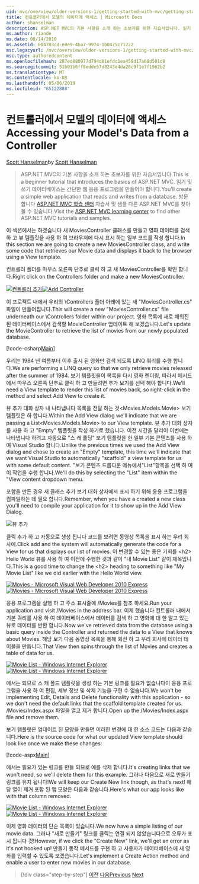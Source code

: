 ```yaml
---
uid: mvc/overview/older-versions-1/getting-started-with-mvc/getting-started-with-mvc-part5
title: 컨트롤러에서 모델의 데이터에 액세스 | Microsoft Docs
author: shanselman
description: ASP.NET MVC의 기본 사항을 소개 하는 초보자를 위한 자습서입니다. 읽기 및 쓰기 데이터베이스에서 간단한 웹 응용 프로그램을 만듭니다.
ms.author: riande
ms.date: 08/14/2010
ms.assetid: 004703cd-e0e9-4ba7-9974-1b0475c71222
msc.legacyurl: /mvc/overview/older-versions-1/getting-started-with-mvc/getting-started-with-mvc-part5
msc.type: authoredcontent
ms.openlocfilehash: 207ed880977d794d81efdc1ea458d17a68d501d8
ms.sourcegitcommit: 51b01b6ff8edde57d8243e4da28c9f1e7f1962b2
ms.translationtype: MT
ms.contentlocale: ko-KR
ms.lasthandoff: 05/06/2019
ms.locfileid: "65122888"
---
```

# <a name="accessing-your-models-data-from-a-controller"></a><span data-ttu-id="46ca4-104">컨트롤러에서 모델의 데이터에 액세스</span><span class="sxs-lookup"><span data-stu-id="46ca4-104">Accessing your Model's Data from a Controller</span></span>

<span data-ttu-id="46ca4-105">[Scott Hanselman](https://github.com/shanselman)</span><span class="sxs-lookup"><span data-stu-id="46ca4-105">by [Scott Hanselman](https://github.com/shanselman)</span></span>

> <span data-ttu-id="46ca4-106">ASP.NET MVC의 기본 사항을 소개 하는 초보자를 위한 자습서입니다.</span><span class="sxs-lookup"><span data-stu-id="46ca4-106">This is a beginner tutorial that introduces the basics of ASP.NET MVC.</span></span> <span data-ttu-id="46ca4-107">읽기 및 쓰기 데이터베이스는 간단한 웹 응용 프로그램을 만들어야 합니다.</span><span class="sxs-lookup"><span data-stu-id="46ca4-107">You'll create a simple web application that reads and writes from a database.</span></span> <span data-ttu-id="46ca4-108">방문 합니다 [ASP.NET MVC 학습 센터](../../../index.md) 자습서 및 샘플 다른 ASP.NET MVC를 찾아볼 수 있습니다.</span><span class="sxs-lookup"><span data-stu-id="46ca4-108">Visit the [ASP.NET MVC learning center](../../../index.md) to find other ASP.NET MVC tutorials and samples.</span></span>

<span data-ttu-id="46ca4-109">이 섹션에서는 하겠습니다 새 MoviesController 클래스를 만들고 영화 데이터를 검색 하 고 뷰 템플릿을 사용 하 여 브라우저에 다시 표시 하는 일부 코드를 작성 합니다.</span><span class="sxs-lookup"><span data-stu-id="46ca4-109">In this section we are going to create a new MoviesController class, and write some code that retrieves our Movie data and displays it back to the browser using a View template.</span></span>

<span data-ttu-id="46ca4-110">컨트롤러 폴더를 마우스 오른쪽 단추로 클릭 하 고 새 MoviesController를 확인 합니다.</span><span class="sxs-lookup"><span data-stu-id="46ca4-110">Right click on the Controllers folder and make a new MoviesController.</span></span>

<span data-ttu-id="46ca4-111">[![컨트롤러 추가](getting-started-with-mvc-part5/_static/image2.png)](getting-started-with-mvc-part5/_static/image1.png)</span><span class="sxs-lookup"><span data-stu-id="46ca4-111">[![Add Controller](getting-started-with-mvc-part5/_static/image2.png)](getting-started-with-mvc-part5/_static/image1.png)</span></span>

<span data-ttu-id="46ca4-112">이 프로젝트 내에서 우리의 \Controllers 폴더 아래에 있는 새 "MoviesController.cs" 파일이 만들어집니다.</span><span class="sxs-lookup"><span data-stu-id="46ca4-112">This will create a new "MoviesController.cs" file underneath our \Controllers folder within our project.</span></span> <span data-ttu-id="46ca4-113">영화 목록에 새로 채워진된 데이터베이스에서 검색할 MovieController 업데이트 해 보겠습니다.</span><span class="sxs-lookup"><span data-stu-id="46ca4-113">Let's update the MovieController to retrieve the list of movies from our newly populated database.</span></span>

[!code-csharp[Main](getting-started-with-mvc-part5/samples/sample1.cs)]

<span data-ttu-id="46ca4-114">우리는 1984 년 여름부터 이후 출시 된 영화만 검색 되도록 LINQ 쿼리를 수행 합니다.</span><span class="sxs-lookup"><span data-stu-id="46ca4-114">We are performing a LINQ query so that we only retrieve movies released after the summer of 1984.</span></span> <span data-ttu-id="46ca4-115">보기 템플릿을이 목록을 다시 영화 렌더링, 따라서 메서드에서 마우스 오른쪽 단추로 클릭 하 고 만들려면 추가 보기를 선택 해야 합니다.</span><span class="sxs-lookup"><span data-stu-id="46ca4-115">We'll need a View template to render this list of movies back, so right-click in the method and select Add View to create it.</span></span>

<span data-ttu-id="46ca4-116">뷰 추가 대화 상자 내 나타냅니다 목록을 전달 하는 것&lt;Movies.Models.Movie&gt; 보기 템플릿은 하 합니다.</span><span class="sxs-lookup"><span data-stu-id="46ca4-116">Within the Add View dialog we'll indicate that we are passing a List&lt;Movies.Models.Movie&gt; to our View template.</span></span> <span data-ttu-id="46ca4-117">뷰 추가 대화 상자를 사용 하 고 "Empty" 템플릿을 작성 하기로 했습니다. 이전 시간을 달리이 이번에는 나타냅니다 하려고 자동으로 "스 캐 폴딩" 보기 템플릿을 한 일부 기본 콘텐츠를 사용 하 여 Visual Studio 합니다.</span><span class="sxs-lookup"><span data-stu-id="46ca4-117">Unlike the previous times we used the Add View dialog and chose to create an "Empty" template, this time we'll indicate that we want Visual Studio to automatically "scaffold" a view template for us with some default content.</span></span> <span data-ttu-id="46ca4-118">"보기 콘텐츠 드롭다운 메뉴에서"List"항목을 선택 하 여이 작업을 수행 합니다.</span><span class="sxs-lookup"><span data-stu-id="46ca4-118">We'll do this by selecting the "List" item within the "View content dropdown menu.</span></span>

<span data-ttu-id="46ca4-119">포함을 만든 경우 새 클래스 추가 보기 대화 상자에서 표시 하기 위해 응용 프로그램을 컴파일하는 데 필요 합니다.</span><span class="sxs-lookup"><span data-stu-id="46ca4-119">Remember, when you have a created a new class you'll need to compile your application for it to show up in the Add View Dialog.</span></span>

![뷰 추가](getting-started-with-mvc-part5/_static/image3.png)

<span data-ttu-id="46ca4-121">클릭 추가 하 고 자동으로 생성 됩니다 코드를 보려면 동영상 목록을 표시 하는 우리 회사에.</span><span class="sxs-lookup"><span data-stu-id="46ca4-121">Click add and the system will automatically generate the code for a View for us that displays our list of movies.</span></span> <span data-ttu-id="46ca4-122">이 변경할 수 있는 좋은 기회를 &lt;h2&gt; Hello World 뷰를 사용 하 여 이전에 수행한 것과 같이 "내 Movie List" 같이 제목입니다.</span><span class="sxs-lookup"><span data-stu-id="46ca4-122">This is a good time to change the &lt;h2&gt; heading to something like "My Movie List" like we did earlier with the Hello World view.</span></span>

<span data-ttu-id="46ca4-123">[![Movies - Microsoft Visual Web Developer 2010 Express](getting-started-with-mvc-part5/_static/image5.png)](getting-started-with-mvc-part5/_static/image4.png)</span><span class="sxs-lookup"><span data-stu-id="46ca4-123">[![Movies - Microsoft Visual Web Developer 2010 Express](getting-started-with-mvc-part5/_static/image5.png)](getting-started-with-mvc-part5/_static/image4.png)</span></span>

<span data-ttu-id="46ca4-124">응용 프로그램을 실행 하 고 주소 표시줄에 /Movies를 참조 하세요.</span><span class="sxs-lookup"><span data-stu-id="46ca4-124">Run your application and visit /Movies in the address bar.</span></span> <span data-ttu-id="46ca4-125">이제 했습니다 컨트롤러 내에서 기본 쿼리를 사용 하 여 데이터베이스에서 데이터를 검색 하 고 영화에 대 한 알고 있는 뷰로 데이터를 반환 합니다.</span><span class="sxs-lookup"><span data-stu-id="46ca4-125">Now we've retrieved data from the database using a basic query inside the Controller and returned the data to a View that knows about Movies.</span></span> <span data-ttu-id="46ca4-126">해당 보기 다음 동영상 목록을 통해 회전 하 고 우리 회사에 데이터 테이블을 만듭니다.</span><span class="sxs-lookup"><span data-stu-id="46ca4-126">That View then spins through the list of Movies and creates a table of data for us.</span></span>

<span data-ttu-id="46ca4-127">[![Movie List - Windows Internet Explorer](getting-started-with-mvc-part5/_static/image7.png)](getting-started-with-mvc-part5/_static/image6.png)</span><span class="sxs-lookup"><span data-stu-id="46ca4-127">[![Movie List - Windows Internet Explorer](getting-started-with-mvc-part5/_static/image7.png)](getting-started-with-mvc-part5/_static/image6.png)</span></span>

<span data-ttu-id="46ca4-128">에서는 되므로 스 캐 폴드 템플릿을 생성 하는 기본 링크를 필요가 없습니다이 응용 프로그램을 사용 하 여 편집, 세부 정보 및 삭제 기능을 구현 수 없습니다.</span><span class="sxs-lookup"><span data-stu-id="46ca4-128">We won't be implementing Edit, Details and Delete functionality with this application - so we don't need the default links that the scaffold template created for us.</span></span> <span data-ttu-id="46ca4-129">/Movies/Index.aspx 파일을 열고 제거 합니다.</span><span class="sxs-lookup"><span data-stu-id="46ca4-129">Open up the /Movies/Index.aspx file and remove them.</span></span>

<span data-ttu-id="46ca4-130">보기 템플릿은 업데이트 된 모양을 만들면 이러한 변경에 대 한 소스 코드는 다음과 같습니다.</span><span class="sxs-lookup"><span data-stu-id="46ca4-130">Here is the source code for what our updated View template should look like once we make these changes:</span></span>

[!code-aspx[Main](getting-started-with-mvc-part5/samples/sample2.aspx)]

<span data-ttu-id="46ca4-131">에서는 필요가 있는 링크를 만들 되므로 예를 삭제 합니다.</span><span class="sxs-lookup"><span data-stu-id="46ca4-131">It's creating links that we won't need, so we'll delete them for this example.</span></span> <span data-ttu-id="46ca4-132">그러나 다음으로 새로 만들기 링크를 유지 됩니다!</span><span class="sxs-lookup"><span data-stu-id="46ca4-132">We will keep our Create New link though, as that's next!</span></span> <span data-ttu-id="46ca4-133">해당 열이 제거 포함 된 앱 모양은 다음과 같습니다.</span><span class="sxs-lookup"><span data-stu-id="46ca4-133">Here's what our app looks like with that column removed.</span></span>

<span data-ttu-id="46ca4-134">[![Movie List - Windows Internet Explorer](getting-started-with-mvc-part5/_static/image9.png)](getting-started-with-mvc-part5/_static/image8.png)</span><span class="sxs-lookup"><span data-stu-id="46ca4-134">[![Movie List - Windows Internet Explorer](getting-started-with-mvc-part5/_static/image9.png)](getting-started-with-mvc-part5/_static/image8.png)</span></span>

<span data-ttu-id="46ca4-135">이제 영화 데이터의 단순 목록이 있습니다.</span><span class="sxs-lookup"><span data-stu-id="46ca4-135">We now have a simple listing of our movie data.</span></span> <span data-ttu-id="46ca4-136">그러나 "새로 만들기" 링크를 클릭는 연결 되지 않았습니다으로 오류가 표시 됩니다 것!</span><span class="sxs-lookup"><span data-stu-id="46ca4-136">However, if we click the "Create New" link, we'll get an error as it's not hooked up!</span></span> <span data-ttu-id="46ca4-137">만들기 동작 메서드를 구현 하 고 사용자가 데이터베이스에 새 영화를 입력할 수 있도록 보겠습니다.</span><span class="sxs-lookup"><span data-stu-id="46ca4-137">Let's implement a Create Action method and enable a user to enter new movies in our database.</span></span>

> [!div class="step-by-step"]
> <span data-ttu-id="46ca4-138">[이전](getting-started-with-mvc-part4.md)
> [다음](getting-started-with-mvc-part6.md)</span><span class="sxs-lookup"><span data-stu-id="46ca4-138">[Previous](getting-started-with-mvc-part4.md)
[Next](getting-started-with-mvc-part6.md)</span></span>
